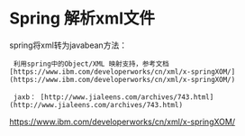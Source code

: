 # Spring 解析xml文件
spring将xml转为javabean方法：

     利用spring中的Object/XML 映射支持，参考文档 [https://www.ibm.com/developerworks/cn/xml/x-springXOM/](https://www.ibm.com/developerworks/cn/xml/x-springXOM/)

     jaxb： [http://www.jialeens.com/archives/743.html](http://www.jialeens.com/archives/743.html)

https://www.ibm.com/developerworks/cn/xml/x-springXOM/